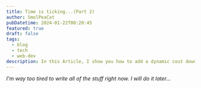 ```yaml
---
title: Time is ticking...(Part 2)
author: SmolPeaCat
pubDatetime: 2024-01-22T00:20:45
featured: true
draft: false
tags:
  - blog
  - tech
  - web-dev
description: In this Article, I show you how to add a dynamic cout down timer for you web app using React ! (Coming soon)
---
```


_I'm way too tired to write all of the stuff right now. I will do it later..._
